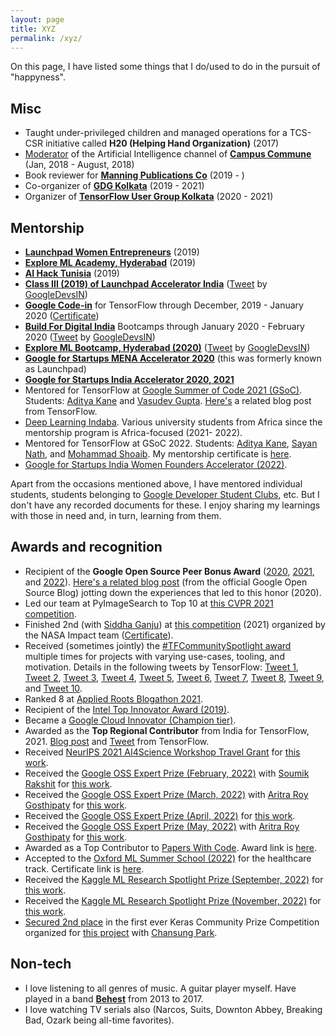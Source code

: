 ```yaml
---
layout: page
title: XYZ
permalink: /xyz/
---
```


On this page, I have listed some things that I do/used to do in the pursuit of "happyness".

## Misc

-   Taught under-privileged children and managed operations for a TCS-CSR initiative called **H20 (Helping Hand Organization)** (2017)
-   [Moderator](https://drive.google.com/file/d/1gezVW0yIzT6fyJXpY1Lp8MRk_3KjkpSt/view?usp=sharing) of the Artificial Intelligence channel of [**Campus Commune**](https://www.google.com/url?q=https%3A%2F%2Fcampuscommune.tcs.com%2Fintro&sa=D&sntz=1&usg=AFQjCNE5PHqA0UZ94F9-J1g45TeQrWaDqQ) (Jan, 2018 - August, 2018)
-   Book reviewer for **[Manning Publications Co](https://www.google.com/url?q=https%3A%2F%2Fmanning.com&sa=D&sntz=1&usg=AFQjCNEc5srwZ30NHgmLXaLpiOqgjBMOHw)** (2019 - )
-   Co-organizer of **[GDG Kolkata](https://www.meetup.com/GDG-Kolkata/)** (2019 - 2021)
-   Organizer of **[TensorFlow User Group Kolkata](https://tfugkol.github.io/)** (2020 - 2021)

## Mentorship

- [**Launchpad Women Entrepreneurs**](https://photos.app.goo.gl/TGoyxJRz6sDrY91x7) (2019)
- [**Explore ML Academy, Hyderabad**](https://events.withgoogle.com/explore-ml-in/) (2019)
- **[AI Hack Tunisia](https://www.google.com/url?q=https%3A%2F%2Fwww.ai-hack-tunisia.com&sa=D&sntz=1&usg=AFQjCNHR8mJv6TwI1_Jmfss0xaG8ivBlJg)** (2019)
- [**Class III (2019) of Launchpad Accelerator India**](https://india.googleblog.com/2019/08/inviting-applications-for-class-3-of.html)  ([Tweet](https://www.google.com/url?q=https%3A%2F%2Ftwitter.com%2FGoogleDevsIN%2Fstatus%2F1184417773457309696&sa=D&sntz=1&usg=AFQjCNGNkB4cfH6TAYH8r01D2BtpeyozJA) by [GoogleDevsIN](https://www.google.com/url?q=https%3A%2F%2Ftwitter.com%2FGoogleDevsIN&sa=D&sntz=1&usg=AFQjCNF2cyw8Wvt0ANu9OK_AC-LPZcY2Ww))
- [**Google Code-in**](https://codein.withgoogle.com/) for TensorFlow through December, 2019 - January 2020 ([Certificate](https://drive.google.com/file/d/1DcTS7ogACmuvnvGJWw5-3yL9xp06IJPc/view?usp=sharing))
- [**Build For Digital India**](https://events.withgoogle.com/buildfordigitalindia/) Bootcamps through January 2020 - February 2020 ([Tweet](https://www.google.com/url?q=https%3A%2F%2Ftwitter.com%2FGoogleDevsIN%2Fstatus%2F1225747137616498690&sa=D&sntz=1&usg=AFQjCNHOArwPGTqTx17LLJvq9KHI_KQueA) by [GoogleDevsIN](https://www.google.com/url?q=https%3A%2F%2Ftwitter.com%2FGoogleDevsIN&sa=D&sntz=1&usg=AFQjCNF2cyw8Wvt0ANu9OK_AC-LPZcY2Ww))
- [**Explore ML Bootcamp, Hyderabad (2020)**](https://www.google.com/url?q=https%3A%2F%2Ftwitter.com%2FGoogleDevsIN%2Fstatus%2F1230456116158418944&sa=D&sntz=1&usg=AFQjCNGBh7XuMdRHv0vtDM-KZNgIgGpKdg)  ([Tweet](https://www.google.com/url?q=https%3A%2F%2Ftwitter.com%2FGoogleDevsIN%2Fstatus%2F1230456116158418944&sa=D&sntz=1&usg=AFQjCNGBh7XuMdRHv0vtDM-KZNgIgGpKdg) by [GoogleDevsIN](https://www.google.com/url?q=https%3A%2F%2Ftwitter.com%2FGoogleDevsIN&sa=D&sntz=1&usg=AFQjCNF2cyw8Wvt0ANu9OK_AC-LPZcY2Ww))
- [**Google for Startups MENA Accelerator 2020**](https://startup.google.com/accelerator/middle-east-north-africa/) (this was formerly known as Launchpad)
- [**Google for Startups India Accelerator 2020, 2021**](https://twitter.com/GoogleDevsIN/status/1302932126019411970) 
- Mentored for TensorFlow at [Google Summer of Code 2021 (GSoC)](https://summerofcode.withgoogle.com/). Students: [Aditya Kane](https://github.com/AdityaKane2001/regnety) and [Vasudev Gupta](https://github.com/vasudevgupta7/gsoc-wav2vec2). [Here's](https://blog.tensorflow.org/2021/09/tensorflow-hubs-experience-with-gsoc-2021.html) a related blog post from TensorFlow.
- [Deep Learning Indaba](https://deeplearningindaba.com/). Various university students from Africa since the mentorship program is Africa-focused (2021- 2022).
- Mentored for TensorFlow at GSoC 2022. Students: [Aditya Kane](https://adityakane2001.github.io/opensource/gsoc2022report), [Sayan Nath](https://sayannath.github.io/MobileViT-GSoC/), and [Mohammad Shoaib](https://github.com/shoaib6174/GSOC-22-Video-Swin-Transformers/blob/main/assets/final_report.md). My mentorship certificate is [here](https://drive.google.com/file/d/1300UqW59N98d5No_LYhGAWdBaPVQwyfc/view?usp=share_link).
- [Google for Startups India Women Founders Accelerator (2022)](https://rsvp.withgoogle.com/events/google-for-startups-accelerator-india-women-founders/home).

Apart from the occasions mentioned above, I have mentored individual students, students belonging to [Google Developer Student Clubs]((https://gdsc.community.dev/)), etc. But I don't have any recorded documents for these. I enjoy sharing my learnings with those in need and, in turn, learning from them.

## Awards and recognition

-   Recipient of the **Google Open Source Peer Bonus Award** ([2020](https://opensource.googleblog.com/2020/10/announcing-latest-google-open-source.html), [2021](https://opensource.googleblog.com/2021/09/announcing-latest-open-source-peer-bonus-winners.html), and [2022](https://opensource.googleblog.com/2022/09/announcing-the-second-group-of-open-source-peer-bonus-winners-in-2022.html)). [Here's a related blog post](https://opensource.googleblog.com/2020/10/peer-bonus-experiences-building-tiny.html) (from the official Google Open Source Blog) jotting down the experiences that led to this honor (2020).
-   Led our team at PyImageSearch to Top 10 at [this CVPR 2021 competition](https://competitions.codalab.org/competitions/28113). 
-   Finished 2nd (with [Siddha Ganju](https://sidgan.github.io/siddhaganju)) at [this competition](https://nasa-impact.github.io/etci2021/) (2021) organized by the NASA Impact team ([Certificate](https://drive.google.com/file/d/1U4JTAYChV6PHwDA87gd2FJ04843YA6bN/view?usp=sharing)).
-   Received (sometimes jointly) the [#TFCommunitySpotlight award](https://blog.tensorflow.org/2020/11/tensorflow-community-spotlight-program-update.html) multiple times for projects with varying use-cases, tooling, and motivation. Details in the
    following tweets by TensorFlow: [Tweet 1](https://twitter.com/TensorFlow/status/1351590466068783105), [Tweet 2](https://twitter.com/TensorFlow/status/1428433434972618754), [Tweet 3](https://twitter.com/TensorFlow/status/1446611368078086144?s=20), [Tweet 4](https://twitter.com/TensorFlow/status/1460321709488152579), [Tweet 5](https://twitter.com/TensorFlow/status/1469019016782041095?s=20), [Tweet 6](https://twitter.com/TensorFlow/status/1516869315517198337), [Tweet 7](https://twitter.com/TensorFlow/status/1521558632768409600), [Tweet 8](https://twitter.com/TensorFlow/status/1540033393462738944), [Tweet 9](https://twitter.com/TensorFlow/status/1545115276152389636), and [Tweet 10](https://twitter.com/TensorFlow/status/1611469033714470919?s=20&t=a5LMpYXrPg6E0WGudsYezw).
-   Ranked 8 at [Applied Roots Blogathon 2021](https://drive.google.com/file/d/11j3gJSaaCtu-Gq4ziKbG0RMBvXecha45/view?usp=sharing).
-   Recipient of the [Intel Top Innovator Award (2019)](https://www.dropbox.com/s/mzsy1q8jgkwj6cj/Intel_Top_Innovator_2019.jpg?dl=0).
-   Became a [Google Cloud Innovator (Champion tier)](https://cloud.google.com/innovators/innovator?profileId=114302939543313329085).
-   Awarded as the **Top Regional Contributor** from India for TensorFlow, 2021. [Blog post](https://blog.tensorflow.org/2021/11/2021-TF-Contributor-Awardees.html?linkId=8010214) and [Tweet](https://twitter.com/TensorFlow/status/1465369133873250307?s=20) from TensorFlow.
-   Received [NeurIPS 2021 AI4Science Workshop Travel Grant](https://ai4sciencecommunity.github.io/) for [this
    work](https://openreview.net/forum?id=kXgbFvXcwDX). 
-   Received the [Google OSS Expert Prize (February, 2022)](https://www.kaggle.com/general/310354) with [Soumik Rakshit](https://www.kaggle.com/soumikrakshit) for [this work](https://www.kaggle.com/soumikrakshit/gaugan-keras/). 
-   Received the [Google OSS Expert Prize (March, 2022)](https://www.kaggle.com/general/316181) with [Aritra Roy Gosthipaty](https://www.kaggle.com/aritrag) for [this work](https://www.kaggle.com/code/spsayakpaul/mae-keras). 
-   Received the [Google OSS Expert Prize (April, 2022)](https://www.kaggle.com/discussions/general/322041) for [this work](https://www.kaggle.com/code/spsayakpaul/distilling-vision-transformers). 
-   Received the [Google OSS Expert Prize (May, 2022)](https://www.kaggle.com/discussions/general/328914) with [Aritra Roy Gosthipaty](https://www.kaggle.com/aritrag) for [this work](https://www.kaggle.com/code/aritrag/probing-vits). 
-   Awarded as a Top Contributor to [Papers With Code](https://paperswithcode.com/). Award link is [here](https://github.com/sayakpaul/portfolio/blob/master/images/pwc_award.jpg).
-   Accepted to the [Oxford ML Summer School (2022)](https://www.oxfordml.school/) for the healthcare track. Certificate link is [here](https://drive.google.com/file/d/14DKioe8HRjKkXEeRXAhmclqUP8cvv9Z0/view?usp=sharing).
-   Received the [Kaggle ML Research Spotlight Prize (September, 2022)](https://www.kaggle.com/discussions/general/358450) for [this work](https://www.kaggle.com/code/spsayakpaul/cait-tf). 
-   Received the [Kaggle ML Research Spotlight Prize (November, 2022)](https://www.kaggle.com/discussions/general/370095) for [this work](https://www.kaggle.com/code/spsayakpaul/robustness-vit/notebook). 
-   [Secured 2nd place](https://discuss.tensorflow.org/t/announcing-the-keras-community-prize-first-edition/13148/29) in the first ever Keras Community Prize Competition organized for [this project](https://github.com/sayakpaul/stable-diffusion-keras-ft) with [Chansung Park](https://twitter.com/algo_diver). 

## Non-tech

- I love listening to all genres of music. A guitar player myself. Have played in a band  [**Behest**](https://www.google.com/url?q=https%3A%2F%2Fwww.facebook.com%2Fbehestmusic%2F%3Fref%3Dbr_rs&sa=D&sntz=1&usg=AFQjCNGVtpjfBDP7p17lrvefzoNuoXDg9w)  from 2013 to 2017. 
- I love watching TV serials also (Narcos, Suits, Downton Abbey, Breaking Bad, Ozark being all-time favorites). 

